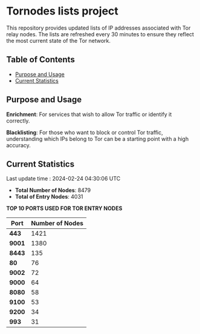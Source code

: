# Tornodes lists project

This repository provides updated lists of IP addresses associated with Tor relay nodes. The lists are refreshed every 30 minutes to ensure they reflect the most current state of the Tor network.

## Table of Contents

- [Purpose and Usage](#purpose-and-usage)
- [Current Statistics](#current-statistics)


## Purpose and Usage

**Enrichment**: For services that wish to allow Tor traffic or identify it correctly.

**Blacklisting**: For those who want to block or control Tor traffic, understanding which IPs belong to Tor can be a starting point with a high accuracy.

## Current Statistics

Last update time : 2024-02-24 04:30:06 UTC

- **Total Number of Nodes**: 8479
- **Total of Entry Nodes**: 4031

**TOP 10 PORTS USED FOR TOR ENTRY NODES**

| **Port** | **Number of Nodes** |
|------|-----------------|
| **443**   | 1421  |
| **9001**   | 1380  |
| **8443**   | 135  |
| **80**   | 76  |
| **9002**   | 72  |
| **9000**   | 64  |
| **8080**   | 58  |
| **9100**   | 53  |
| **9200**   | 34  |
| **993**   | 31  |

